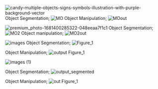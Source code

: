  ![candy-multiple-objects-signs-symbols-illustration-with-purple-background-vector](https://github.com/user-attachments/assets/cfde7ca8-cd36-4cb4-a7e0-53d74b0ac2e5)
Object Segmentation;
![MO](https://github.com/user-attachments/assets/ba256b5d-1c6c-428f-abc7-6f1afe4302ee)
Object Manipulation;
![MOout](https://github.com/user-attachments/assets/3ded884c-41dd-4c34-a342-fae0464dddd7)

![premium_photo-1681400285322-048eeaa7f1c1](https://github.com/user-attachments/assets/a832f5d3-d33b-4a86-b317-ebe572106053)
Object Segmentation;![MO2](https://github.com/user-attachments/assets/f1993a22-a1df-49cb-a198-ea24f0497aa3)
Object manipulation; ![MO2out](https://github.com/user-attachments/assets/8be22d70-f47c-4ef0-a1f0-1ab58b9cae89)
 
 ![images](https://github.com/user-attachments/assets/063e6b98-3fa2-4b1e-8d1e-4987b3d091d7)
Object Segmentation;
![Figure_1](https://github.com/user-attachments/assets/c8b73ca7-db61-49b3-acb8-c6731ec34d5d)

Object Manipulation;
![output Figure_1](https://github.com/user-attachments/assets/5ccd2909-1e4e-436f-b219-ca0a2e49c121)

 ![images (1)](https://github.com/user-attachments/assets/fa6494bc-4551-48a3-b3fe-333126b845fc)

Object Segmentation;
![output_segmented](https://github.com/user-attachments/assets/b0cb709e-f41b-485e-88ba-5ee3fd99a105)

Object Manipulation;
![out Figure_1](https://github.com/user-attachments/assets/8c2e9ca1-5d57-4c8e-abac-0c2300d62637)


























